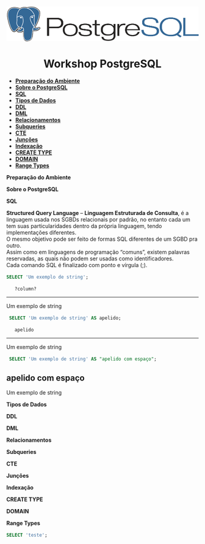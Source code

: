 <p align="center">
<img src="img/pg.png" />
<h1 align="center">Workshop PostgreSQL</h1>
</p>




 * [**Preparação do Ambiente**](#preparacao)
 * [**Sobre o PostgreSQL**](#pg)
 * [**SQL**](#sql)
 * [**Tipos de Dados**](#types)
 * [**DDL**](#ddl)
 * [**DML**](#dml)
 * [**Relacionamentos**](#relacionamentos)
 * [**Subqueries**](#subqueries)
 * [**CTE**](#cte)
 * [**Junções**](#juncoes)
 * [**Indexação**](#index)
 * [**CREATE TYPE**](#c_type)
 * [**DOMAIN**](#domain)
 * [**Range Types**](#range)

 

**Preparação do Ambiente**<a id="preparacao"></a><p /> 
**Sobre o PostgreSQL**<a id="pg"></a><p />
**SQL**<a id="sql"></a><p />
**Structured Query Language** – **Linguagem Estruturada de Consulta**, é a linguagem usada nos SGBDs relacionais por padrão, no entanto cada um tem suas particularidades dentro da própria linguagem, tendo implementações diferentes.
<br />O mesmo objetivo pode ser feito de formas SQL diferentes de um SGBD pra outro.
<br />Assim como em linguagens de programação “comuns”, existem palavras reservadas, as quais não podem ser usadas como identificadores.
<br />Cada comando SQL é finalizado com ponto e vírgula (;).

```sql
SELECT 'Um exemplo de string';
```
       ?column?       
----------------------
 Um exemplo de string

```sql
 SELECT 'Um exemplo de string' AS apelido;
 ```
       apelido        
----------------------
 Um exemplo de string

```sql
 SELECT 'Um exemplo de string' AS "apelido com espaço";
 ```
  apelido com espaço  
----------------------
 Um exemplo de string



**Tipos de Dados**<a id="types"></a><p />
**DDL**<a id="ddl"></a><p />
**DML**<a id="dml"></a><p />
**Relacionamentos**<a id="relacionamentos"></a><p />
 **Subqueries**<a id="subqueries"></a><p />
**CTE**<a id="cte"></a><p />
**Junções**<a id="juncoes"></a><p />
**Indexação**<a id="index"></a><p />
**CREATE TYPE**<a id="c_type"></a><p />
**DOMAIN**<a id="domain"></a><p />
**Range Types**<a id="range"></a><p />


```sql
SELECT 'teste';
```

